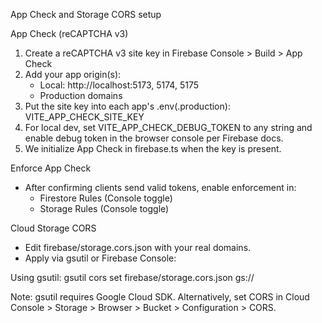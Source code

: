 App Check and Storage CORS setup

App Check (reCAPTCHA v3)
1) Create a reCAPTCHA v3 site key in Firebase Console > Build > App Check
2) Add your app origin(s):
   - Local: http://localhost:5173, 5174, 5175
   - Production domains
3) Put the site key into each app's .env(.production): VITE_APP_CHECK_SITE_KEY
4) For local dev, set VITE_APP_CHECK_DEBUG_TOKEN to any string and enable debug token in the browser console per Firebase docs.
5) We initialize App Check in firebase.ts when the key is present.

Enforce App Check
- After confirming clients send valid tokens, enable enforcement in:
  - Firestore Rules (Console toggle)
  - Storage Rules (Console toggle)

Cloud Storage CORS
- Edit firebase/storage.cors.json with your real domains.
- Apply via gsutil or Firebase Console:

Using gsutil:
  gsutil cors set firebase/storage.cors.json gs://<your-storage-bucket>

Note: gsutil requires Google Cloud SDK. Alternatively, set CORS in Cloud Console > Storage > Browser > Bucket > Configuration > CORS.
